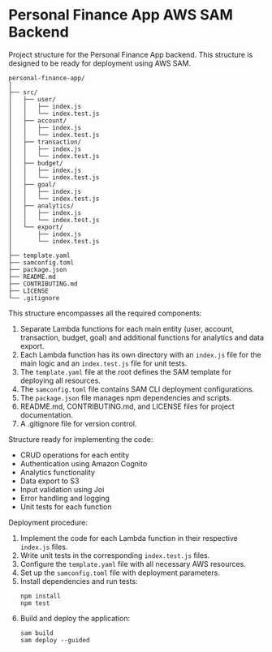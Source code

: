 # Personal Finance App AWS SAM Backend

Project structure for the Personal Finance App backend. This structure is designed to be ready for deployment using AWS SAM.

```
personal-finance-app/
│
├── src/
│   ├── user/
│   │   ├── index.js
│   │   └── index.test.js
│   ├── account/
│   │   ├── index.js
│   │   └── index.test.js
│   ├── transaction/
│   │   ├── index.js
│   │   └── index.test.js
│   ├── budget/
│   │   ├── index.js
│   │   └── index.test.js
│   ├── goal/
│   │   ├── index.js
│   │   └── index.test.js
│   ├── analytics/
│   │   ├── index.js
│   │   └── index.test.js
│   └── export/
│       ├── index.js
│       └── index.test.js
│
├── template.yaml
├── samconfig.toml
├── package.json
├── README.md
├── CONTRIBUTING.md
├── LICENSE
└── .gitignore
```

This structure encompasses all the required components:

1. Separate Lambda functions for each main entity (user, account, transaction, budget, goal) and additional functions for analytics and data export.
2. Each Lambda function has its own directory with an `index.js` file for the main logic and an `index.test.js` file for unit tests.
3. The `template.yaml` file at the root defines the SAM template for deploying all resources.
4. The `samconfig.toml` file contains SAM CLI deployment configurations.
5. The `package.json` file manages npm dependencies and scripts.
6. README.md, CONTRIBUTING.md, and LICENSE files for project documentation.
7. A .gitignore file for version control.

Structure ready for implementing the code:

- CRUD operations for each entity
- Authentication using Amazon Cognito
- Analytics functionality
- Data export to S3
- Input validation using Joi
- Error handling and logging
- Unit tests for each function

Deployment procedure:

1. Implement the code for each Lambda function in their respective `index.js` files.
2. Write unit tests in the corresponding `index.test.js` files.
3. Configure the `template.yaml` file with all necessary AWS resources.
4. Set up the `samconfig.toml` file with deployment parameters.
5. Install dependencies and run tests:
   ```
   npm install
   npm test
   ```
6. Build and deploy the application:
   ```
   sam build
   sam deploy --guided
   ```

